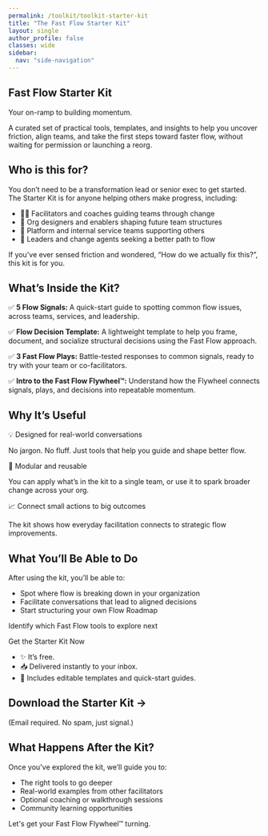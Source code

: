 ```yaml
---
permalink: /toolkit/toolkit-starter-kit
title: "The Fast Flow Starter Kit"
layout: single
author_profile: false
classes: wide
sidebar:
  nav: "side-navigation"
---
```


## Fast Flow Starter Kit

Your on-ramp to building momentum.

A curated set of practical tools, templates, and insights to help you uncover friction, align teams, and take the first steps toward faster flow, without waiting for permission or launching a reorg.

## Who is this for?

You don’t need to be a transformation lead or senior exec to get started.
The Starter Kit is for anyone helping others make progress, including:

- 👩‍🏫 Facilitators and coaches guiding teams through change
- 🧭 Org designers and enablers shaping future team structures
- 🧱 Platform and internal service teams supporting others
- 🧠 Leaders and change agents seeking a better path to flow

If you've ever sensed friction and wondered, “How do we actually fix this?”, this kit is for you.

## What’s Inside the Kit?

✅ **5 Flow Signals:** A quick-start guide to spotting common flow issues, across teams, services, and leadership.

✅ **Flow Decision Template:** A lightweight template to help you frame, document, and socialize structural decisions using the Fast Flow approach.

✅ **3 Fast Flow Plays:** Battle-tested responses to common signals, ready to try with your team or co-facilitators.

✅ **Intro to the Fast Flow Flywheel™️:** Understand how the Flywheel connects signals, plays, and decisions into repeatable momentum.

## Why It’s Useful

💡 Designed for real-world conversations

No jargon. No fluff. Just tools that help you guide and shape better flow.

🔁 Modular and reusable

You can apply what’s in the kit to a single team, or use it to spark broader change across your org.

📈 Connect small actions to big outcomes

The kit shows how everyday facilitation connects to strategic flow improvements.

## What You’ll Be Able to Do

After using the kit, you’ll be able to:

- Spot where flow is breaking down in your organization
- Facilitate conversations that lead to aligned decisions
- Start structuring your own Flow Roadmap

Identify which Fast Flow tools to explore next

Get the Starter Kit Now

- ✨ It’s free.
- 📥 Delivered instantly to your inbox.
- 🚀 Includes editable templates and quick-start guides.

## Download the Starter Kit →

<script async data-uid="def0362303" src="https://conjurer.kit.com/def0362303/index.js"></script>

(Email required. No spam, just signal.)

## What Happens After the Kit?

Once you've explored the kit, we’ll guide you to:

- The right tools to go deeper
- Real-world examples from other facilitators
- Optional coaching or walkthrough sessions
- Community learning opportunities

Let's get your Fast Flow Flywheel™️ turning.
